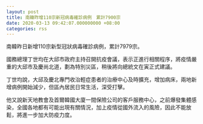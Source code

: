```yaml
---
layout: post
title: 南韓昨增110宗新冠病毒確診病例　累計7900宗
date: 2020-03-13 09:42:07.000000000 +08:00
categories: rss
---
```


南韓昨日新增110宗新型冠狀病毒確診病例，累計7979宗。

國務總理丁世均在大邱市政府主持召開抗疫會議，表示正進行相關程序，將疫情嚴重的大邱市及慶尚北道，劃為特別災區，稍後將向總統文在寅正式建議。

丁世均說，大邱及慶北專門收治輕症患者的治療中心及時擴充，增加病床，兩地新增病例開始減少，但區內居民日常生活，深受打擊。

他又說新天地教會及首爾韓國大廈一間保險公司的客戶服務中心，之前爆發集體感染，全國各地都有可能出現有關情況，加上疫情從國外流入的風險，因此不能放鬆，將進一步加大防疫力度。
